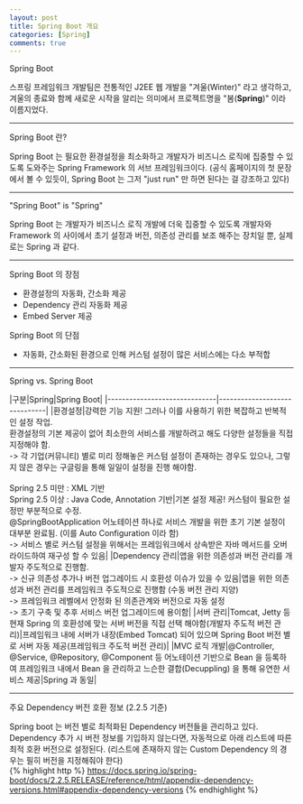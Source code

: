 ```yaml
---
layout: post
title: Spring Boot 개요
categories: [Spring]
comments: true
---
```


Spring Boot

스프링 프레임워크 개발팀은 전통적인 J2EE 웹 개발을 "겨울(Winter)" 라고 생각하고, 겨울의 종료와 함께 새로운 시작을 알리는 의미에서 프로젝트명을 "봄(**Spring**)" 이라 이름지었다.

-------------

Spring Boot 란?

Spring Boot 는 필요한 환경설정을 최소화하고 개발자가 비즈니스 로직에 집중할 수 있도록 도와주는 Spring Framework 의 서브 프레임워크이다.
(공식 홈페이지의 첫 문장에서 볼 수 있듯이, Spring Boot 는 그저 "just run" 만 하면 된다는 걸 강조하고 있다)

-------------

"Spring Boot" is "Spring"

Spring Boot 는 개발자가 비즈니스 로직 개발에 더욱 집중할 수 있도록 개발자와 Framework 의 사이에서 초기 설정과 버전, 의존성 관리를 보조 해주는 장치일 뿐, 실제로는 Spring 과 같다.

-------------

Spring Boot 의 장점

- 환경설정의 자동화, 간소화 제공
- Dependency 관리 자동화 제공
- Embed Server 제공

Spring Boot 의 단점

- 자동화, 간소화된 환경으로 인해 커스텀 설정이 많은 서비스에는 다소 부적합

-------------

Spring vs. Spring Boot

|구분|Spring|Spring Boot|
|------------------------------|------------------------------|
|환경설정|강력한 기능 지원! 그러나 이를 사용하기 위한 복잡하고 반복적인 설정 작업.<br>환경설정의 기본 제공이 없어 최소한의 서비스를 개발하려고 해도 다양한 설정들을 직접 지정해야 함.<br>-> 각 기업(커뮤니티) 별로 미리 정해놓은 커스텀 설정이 존재하는 경우도 있으나, 그렇지 않은 경우는 구글링을 통해 일일이 설정을 진행 해야함.<br><br>Spring 2.5 미만 : XML 기반<br>Spring 2.5 이상 : Java Code, Annotation 기반|기본 설정 제공! 커스텀이 필요한 설정만 부분적으로 수정.<br>@SpringBootApplication 어노테이션 하나로 서비스 개발을 위한 초기 기본 설정이 대부분 완료됨. (이를 Auto Configuration 이라 함)<br>-> 서비스 별로 커스텀 설정을 위해서는 프레임워크에서 상속받은 자바 메서드를 오버라이드하여 재구성 할 수 있음|
|Dependency 관리|앱을 위한 의존성과 버전 관리를 개발자 주도적으로 진행함.<br>-> 신규 의존성 추가나 버전 업그레이드 시 호환성 이슈가 있을 수 있음|앱을 위한 의존성과 버전 관리를 프레임워크 주도적으로 진행함 (수동 버전 관리 지양)<br>-> 프레임워크 레벨에서 안정화 된 의존관계와 버전으로 자동 설정<br>-> 초기 구축 및 추후 서비스 버전 업그레이드에 용이함|
|서버 관리|Tomcat, Jetty 등 현재 Spring 의 호환성에 맞는 서버 버전을 직접 선택 해야함(개발자 주도적 버전 관리)|프레임워크 내에 서버가 내장(Embed Tomcat) 되어 있으며 Spring Boot 버전 별로 서버 자동 제공(프레임워크 주도적 버전 관리)|
|MVC 로직 개발|@Controller, @Service, @Repository, @Component 등 어노테이션 기반으로 Bean 을 등록하여 프레임워크 내에서 Bean 을 관리하고 느슨한 결합(Decuppling) 을 통해 유연한 서비스 제공|Spring 과 동일|

-------------

주요 Dependency 버전 호환 정보 (2.2.5 기준)

Spring boot 는 버전 별로 최적화된 Dependency 버전들을 관리하고 있다. Dependency 추가 시 버전 정보를 기입하지 않는다면, 자동적으로 아래 리스트에 따른 최적 호환 버전으로 설정된다. (리스트에 존재하지 않는 Custom Dependency 의 경우는 필히 버전을 지정해줘야 한다)  
{% highlight http %}
https://docs.spring.io/spring-boot/docs/2.2.5.RELEASE/reference/html/appendix-dependency-versions.html#appendix-dependency-versions
{% endhighlight %}